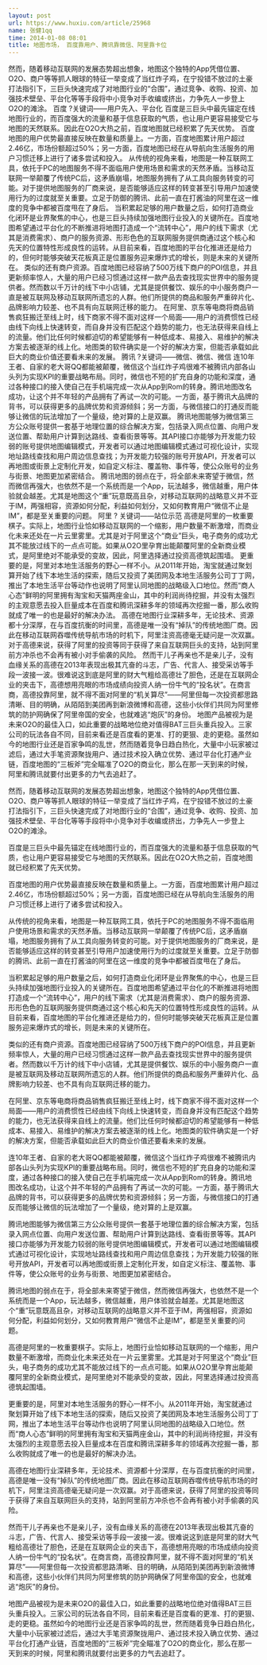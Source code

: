 ```yaml
---
layout: post
url: https://www.huxiu.com/article/25968
name: 张健1qq
time: 2014-01-08 08:01
title: 地图市场， 百度靠用户、腾讯靠微信、阿里靠卡位
---
```

然而，随着移动互联网的发展态势超出想象，地图这个独特的App凭借位置、O2O、商户等等抓人眼球的特征一举变成了当红炸子鸡，在宁投错不放过的土豪打法指引下，三巨头快速完成了对地图行业的“合围”，通过竞争、收购、投资、加强技术壁垒、平台化等等手段将中小竞争对手收编或挤出，力争先人一步登上O2O的滩涂。 百度 ?关键词——用户先入、平台化 百度是三巨头中最先锚定在线地图行业的，而百度强大的流量和基于信息获取的气质，也让用户更容易接受它与地图的天然联系。因此在O2O大热之前，百度地图就已经积累了先天优势。 百度地图的用户优势最直接反映在数量和质量上。一方面，百度地图累计用户超过2.46亿，市场份额超过50%；另一方面，百度地图已经在从导航向生活服务的用户习惯迁移上进行了诸多尝试和投入。 从传统的视角来看，地图是一种互联网工具，依托于PC的地图服务不得不面临用户使用场景和需求的天然矛盾。当移动互联网一举颠覆了传统PC后，这矛盾崩塌，地图服务拥有了从工具向服务转变的可能。对于提供地图服务的厂商来说，是否能够适应这样的转变甚至引导用户加速使用行为的过度就至关重要。立足于防御的腾讯、此前一直在打酱油的阿里在这一维度的竞争中都被百度甩在了身后。 当积累起足够的用户数量之后，如何打造商业化闭环是业界聚焦的中心，也是三巨头持续加强地图行业投入的关键所在。百度地图希望通过平台化的不断推进将地图打造成一个“流转中心”，用户的线下需求（尤其是消费需求）、商户的服务资源、形形色色的互联网服务提供商通过这个核心和先天的位置特性形成良性的运转。从目前来看，百度地图的平台化推进还是给力的，但何时能够突破天花板真正是位置服务迎来爆炸式的增长，则是未来的关键所在。 类似的还有商户资源。百度地图已经容纳了500万线下商户的POI信息，并且更新频率惊人，大量的用户已经习惯通过这样一款产品去查找现实世界中的服务提供者。然而数以千万计的线下中小店铺，尤其是提供餐饮、娱乐的中小服务商户一直是被互联网及移动互联网所遗忘的人群。他们所提供的商品和服务严重碎片化、品牌影响力较差、也不具有向互联网迁移的能力。 在阿里、京东等电商将商品销售疯狂搬迁至线上时，线下商家不得不面对这样一个局面——用户的消费惯性已经由线下向线上快速转变，而自身并没有匹配这个趋势的能力，也无法获得来自线上的流量。他们比任何时候都迫切的希望能够有一种低成本、易接入、易维护的解决方案去被逐渐的线上化。地图类的软件确实是一个好的解决方案，但能否承载如此巨大的商业价值还要看未来的发展。 腾讯 ?关键词——微信、微信、微信 连10年王者、自家的老大哥QQ都能被颠覆，微信这个当红炸子鸡很难不被腾讯内部各山头列为实现KPI的重要战略布局。同时，微信也不短的扩充自身的功能和深度，通过各种接口的接入使自己在手机端完成一次从App到Rom的转身。腾讯地图改名成功，让这个并不年轻的产品拥有了再试一次的可能。一方面，基于腾讯大品牌的背书，可以获得更多的品牌优势和资源倾斜；另一方面，与微信接口的打通反而能够让微信的玩法增加了一个量级，绝对算的上是双赢。 腾讯地图能够为微信第三方公众账号提供一套基于地理位置的综合解决方案，包括录入网点位置、向用户发送位置、帮助用户计算到达路线、查看街景等等。其API接口亦能够为开发能力较弱的账号提供地图编辑模式，开发者可以通过地图编辑模式通过可视化设计，实现地址路线查找和用户周边信息查找；为开发能力较强的账号开放API，开发者可以再地图或街景上定制化开发，如自定义标注、覆盖物、事件等，使公众账号的业务与街景、地图更加紧密结合。 腾讯地图的弱点在于，将全部未来寄望于微信，然而微信再强大，也依然不是一个系统而是一个App，玩法越多，微信越重，用户体验就会越差。尤其是地图这个“重”玩意既高且杂，对移动互联网的战略意义并不亚于IM，两强相容，资源如何分配，利益如何划分，又如何教育用户“微信不止是IM”，都是至关重要的问题。 阿里 ? 关键词——站位示范 高德是阿里的一枚重要棋子。实际上，地图行业恰如移动互联网的一个缩影，用户数量不断激增，而商业化未来还处在一片云里雾里。尤其是对于阿里这个“商业”巨头，电子商务的成功尤其不能放过线下的一点点可能。如果从O2O里孕育出能颠覆阿里的全新商业模式，是阿里绝对不能承受的变故，因此，阿里选择通过投资高德筑起围墙。 更重要的是，阿里对本地生活服务的野心一样不小。从2011年开始，淘宝就通过聚划算开始了线下本地生活的探索，随后又投资了美团网及本地生活服务公司丁丁网，推出了本地生活平台等动作也说明了阿里认同地图的战略级入口地位。然而“商人心态”鲜明的阿里拥有淘宝和天猫两座金山，其中的利润尚待挖掘，并没有太强烈的主观意愿去投入巨量成本在百度和腾讯深耕多年的领域再次挖掘一番，那么收购就成了唯一的也是最好的解决办法。 高德在地图行业深耕多年，无论技术、资源都十分深厚，在与百度抗衡的时间里，高德是唯一没有“掉队”的传统地图厂商。因此在移动互联网吞噬传统导航市场的时机下，阿里注资高德毫无疑问是一次双赢。对于高德来说，获得了阿里的投资等同于获得了来自互联网巨头的支持，站到阿里前方冲杀也不会再有被小对手偷袭的风险。 然而干儿子再亲也不是亲儿子，没有血缘关系的高德在2013年表现出极其亢奋的斗志，广告、代言人、接受采访等手段一波接一波。很难说这到底是阿里的财大气粗给高德壮了胆色，还是在互联网企业的夹击下，高德想用亮眼的市场成绩向投资人纳一份牛气的“投名状”。在商言商，高德投靠阿里，就不得不面对阿里的“机关算尽”——阿里但每一次投资都思路清晰、目的明确，从陌陌到美团再到新浪微博和高德，这些小伙伴们共同为阿里修筑的防护网确保了阿里帝国的安全，也就难逃“炮灰”的身份。 地图产品被视为是未来O2O的最佳入口，如此重要的战略地位绝对值得BAT三巨头重兵投入。三家公司的玩法各自不同，目前来看还是百度看的更准、打的更狠、走的更稳。虽然如今的地图行业还是百家争鸣的乱世，然而随着竞争日趋白热化，大量中小玩家被过滤后，通过大手笔资源聚拢用户、通过技术投入确立优势、通过平台化打通产业链，百度地图的“三板斧”完全瞄准了O2O的商业化，那么在那一天到来的时候，阿里和腾讯就要付出更多的力气去追赶了。

然而，随着移动互联网的发展态势超出想象，地图这个独特的App凭借位置、O2O、商户等等抓人眼球的特征一举变成了当红炸子鸡，在宁投错不放过的土豪打法指引下，三巨头快速完成了对地图行业的“合围”，通过竞争、收购、投资、加强技术壁垒、平台化等等手段将中小竞争对手收编或挤出，力争先人一步登上O2O的滩涂。

百度是三巨头中最先锚定在线地图行业的，而百度强大的流量和基于信息获取的气质，也让用户更容易接受它与地图的天然联系。因此在O2O大热之前，百度地图就已经积累了先天优势。

百度地图的用户优势最直接反映在数量和质量上。一方面，百度地图累计用户超过2.46亿，市场份额超过50%；另一方面，百度地图已经在从导航向生活服务的用户习惯迁移上进行了诸多尝试和投入。

从传统的视角来看，地图是一种互联网工具，依托于PC的地图服务不得不面临用户使用场景和需求的天然矛盾。当移动互联网一举颠覆了传统PC后，这矛盾崩塌，地图服务拥有了从工具向服务转变的可能。对于提供地图服务的厂商来说，是否能够适应这样的转变甚至引导用户加速使用行为的过度就至关重要。立足于防御的腾讯、此前一直在打酱油的阿里在这一维度的竞争中都被百度甩在了身后。

当积累起足够的用户数量之后，如何打造商业化闭环是业界聚焦的中心，也是三巨头持续加强地图行业投入的关键所在。百度地图希望通过平台化的不断推进将地图打造成一个“流转中心”，用户的线下需求（尤其是消费需求）、商户的服务资源、形形色色的互联网服务提供商通过这个核心和先天的位置特性形成良性的运转。从目前来看，百度地图的平台化推进还是给力的，但何时能够突破天花板真正是位置服务迎来爆炸式的增长，则是未来的关键所在。

类似的还有商户资源。百度地图已经容纳了500万线下商户的POI信息，并且更新频率惊人，大量的用户已经习惯通过这样一款产品去查找现实世界中的服务提供者。然而数以千万计的线下中小店铺，尤其是提供餐饮、娱乐的中小服务商户一直是被互联网及移动互联网所遗忘的人群。他们所提供的商品和服务严重碎片化、品牌影响力较差、也不具有向互联网迁移的能力。

在阿里、京东等电商将商品销售疯狂搬迁至线上时，线下商家不得不面对这样一个局面——用户的消费惯性已经由线下向线上快速转变，而自身并没有匹配这个趋势的能力，也无法获得来自线上的流量。他们比任何时候都迫切的希望能够有一种低成本、易接入、易维护的解决方案去被逐渐的线上化。地图类的软件确实是一个好的解决方案，但能否承载如此巨大的商业价值还要看未来的发展。

连10年王者、自家的老大哥QQ都能被颠覆，微信这个当红炸子鸡很难不被腾讯内部各山头列为实现KPI的重要战略布局。同时，微信也不短的扩充自身的功能和深度，通过各种接口的接入使自己在手机端完成一次从App到Rom的转身。腾讯地图改名成功，让这个并不年轻的产品拥有了再试一次的可能。一方面，基于腾讯大品牌的背书，可以获得更多的品牌优势和资源倾斜；另一方面，与微信接口的打通反而能够让微信的玩法增加了一个量级，绝对算的上是双赢。

腾讯地图能够为微信第三方公众账号提供一套基于地理位置的综合解决方案，包括录入网点位置、向用户发送位置、帮助用户计算到达路线、查看街景等等。其API接口亦能够为开发能力较弱的账号提供地图编辑模式，开发者可以通过地图编辑模式通过可视化设计，实现地址路线查找和用户周边信息查找；为开发能力较强的账号开放API，开发者可以再地图或街景上定制化开发，如自定义标注、覆盖物、事件等，使公众账号的业务与街景、地图更加紧密结合。

腾讯地图的弱点在于，将全部未来寄望于微信，然而微信再强大，也依然不是一个系统而是一个App，玩法越多，微信越重，用户体验就会越差。尤其是地图这个“重”玩意既高且杂，对移动互联网的战略意义并不亚于IM，两强相容，资源如何分配，利益如何划分，又如何教育用户“微信不止是IM”，都是至关重要的问题。

高德是阿里的一枚重要棋子。实际上，地图行业恰如移动互联网的一个缩影，用户数量不断激增，而商业化未来还处在一片云里雾里。尤其是对于阿里这个“商业”巨头，电子商务的成功尤其不能放过线下的一点点可能。如果从O2O里孕育出能颠覆阿里的全新商业模式，是阿里绝对不能承受的变故，因此，阿里选择通过投资高德筑起围墙。

更重要的是，阿里对本地生活服务的野心一样不小。从2011年开始，淘宝就通过聚划算开始了线下本地生活的探索，随后又投资了美团网及本地生活服务公司丁丁网，推出了本地生活平台等动作也说明了阿里认同地图的战略级入口地位。然而“商人心态”鲜明的阿里拥有淘宝和天猫两座金山，其中的利润尚待挖掘，并没有太强烈的主观意愿去投入巨量成本在百度和腾讯深耕多年的领域再次挖掘一番，那么收购就成了唯一的也是最好的解决办法。

高德在地图行业深耕多年，无论技术、资源都十分深厚，在与百度抗衡的时间里，高德是唯一没有“掉队”的传统地图厂商。因此在移动互联网吞噬传统导航市场的时机下，阿里注资高德毫无疑问是一次双赢。对于高德来说，获得了阿里的投资等同于获得了来自互联网巨头的支持，站到阿里前方冲杀也不会再有被小对手偷袭的风险。

然而干儿子再亲也不是亲儿子，没有血缘关系的高德在2013年表现出极其亢奋的斗志，广告、代言人、接受采访等手段一波接一波。很难说这到底是阿里的财大气粗给高德壮了胆色，还是在互联网企业的夹击下，高德想用亮眼的市场成绩向投资人纳一份牛气的“投名状”。在商言商，高德投靠阿里，就不得不面对阿里的“机关算尽”——阿里但每一次投资都思路清晰、目的明确，从陌陌到美团再到新浪微博和高德，这些小伙伴们共同为阿里修筑的防护网确保了阿里帝国的安全，也就难逃“炮灰”的身份。

地图产品被视为是未来O2O的最佳入口，如此重要的战略地位绝对值得BAT三巨头重兵投入。三家公司的玩法各自不同，目前来看还是百度看的更准、打的更狠、走的更稳。虽然如今的地图行业还是百家争鸣的乱世，然而随着竞争日趋白热化，大量中小玩家被过滤后，通过大手笔资源聚拢用户、通过技术投入确立优势、通过平台化打通产业链，百度地图的“三板斧”完全瞄准了O2O的商业化，那么在那一天到来的时候，阿里和腾讯就要付出更多的力气去追赶了。

